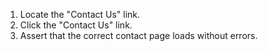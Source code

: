 1. Locate the "Contact Us" link.
2. Click the "Contact Us" link.
3. Assert that the correct contact page loads without errors.